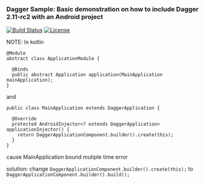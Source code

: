### Dagger Sample: Basic demonstration on how to include Dagger 2.11-rc2 with an Android project
[![Build Status](https://img.shields.io/travis/ashdavies/dagger-sample.svg)](https://travis-ci.org/ashdavies/dagger-sample)
[![License](https://img.shields.io/badge/license-apache%202.0-blue.svg)](https://github.com/ashdavies/dagger-sample/blob/master/LICENSE.txt)

NOTE:
In kotlin 
```
@Module
abstract class ApplicationModule {

  @Binds
  public abstract Application application(MainApplication mainApplication);
}
```
and 
```
public class MainApplication extends DaggerApplication {

  @Override
  protected AndroidInjector<? extends DaggerApplication> applicationInjector() {
    return DaggerApplicationComponent.builder().create(this);
  }
}
```
cause MainApplication bound mutiple time error

solution:
change ```DaggerApplicationComponent.builder().create(this);``` to ```DaggerApplicationComponent.builder().build();```


